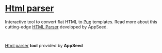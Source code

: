 # [Html parser](https://appseed.us/developer-tools/html-parser)

Interactive tool to convert flat HTML to <a href="https://pugjs.org/api/getting-started.html">Pug</a> templates. 
Read more about this cutting-edge <a href="https://appseed.us/developer-tools/html-parser">HTML Parser</a> developed by AppSeed.

<br />

[Html parser](https://appseed.us/developer-tools/html-parser) **tool** provided by **AppSeed**
